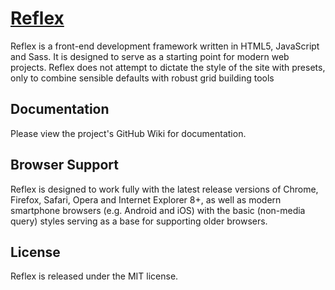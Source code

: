 # [Reflex](http://reflex.doublethink.is)

Reflex is a front-end development framework written in HTML5, JavaScript and Sass. It is designed to serve as a starting point for modern web projects. Reflex does not attempt to dictate the style of the site with presets, only to combine sensible defaults with robust grid building tools

## Documentation
Please view the project's GitHub Wiki for documentation.

## Browser Support
Reflex is designed to work fully with the latest release versions of Chrome, Firefox, Safari, Opera and Internet Explorer 8+, as well as modern smartphone browsers (e.g. Android and iOS) with the basic (non-media query) styles serving as a base for supporting older browsers.

## License
Reflex is released under the MIT license.
